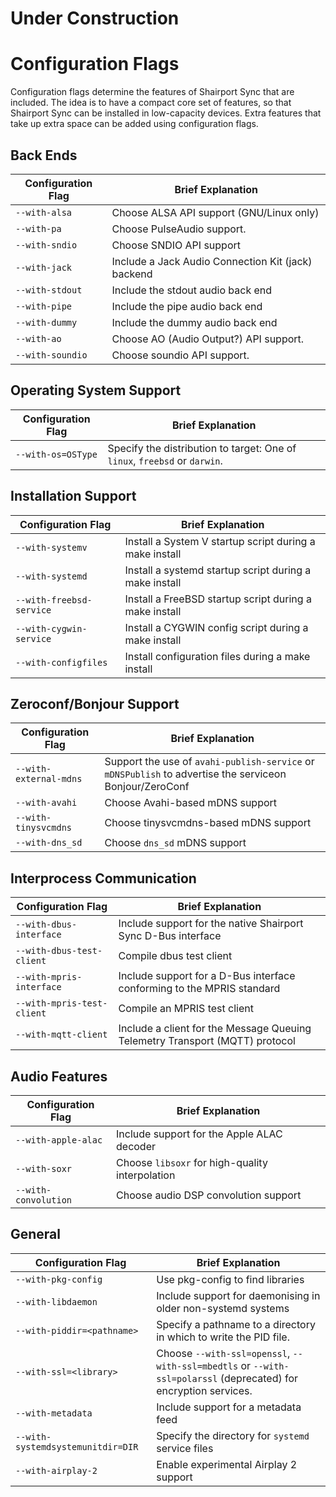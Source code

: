 Under Construction
=====

Configuration Flags
===
Configuration flags determine the features of Shairport Sync that are included. The idea is to have a compact core set of features, so that Shairport Sync can be installed in low-capacity devices. Extra features that take up extra space can be added using configuration flags.

Back Ends
---
 | Configuration Flag | Brief Explanation |
 | --- | --- |
 |  `--with-alsa` | Choose ALSA API support (GNU/Linux only) |
 |  `--with-pa` | Choose PulseAudio support. |
 |  `--with-sndio` | Choose SNDIO API support |
 |  `--with-jack` | Include a Jack Audio Connection Kit (jack) backend |
 |  `--with-stdout` | Include the stdout audio back end |
 |  `--with-pipe` | Include the pipe audio back end |
 |  `--with-dummy` | Include the dummy audio back end |
 |  `--with-ao` | Choose AO (Audio Output?) API support. |
 |  `--with-soundio` | Choose soundio API support. |
 
Operating System Support
---
 | Configuration Flag | Brief Explanation |
 | --- | --- |
 | `--with-os=OSType` | Specify the distribution to target: One of `linux`, `freebsd` or `darwin`. |

Installation Support
---
 | Configuration Flag | Brief Explanation |
 | --- | --- |
 |  `--with-systemv` | Install a System V startup script during a make install |
 |  `--with-systemd` | Install a systemd startup script during a make install |
 |  `--with-freebsd-service` | Install a FreeBSD startup script during a make install |
 |  `--with-cygwin-service` | Install a CYGWIN config script during a make install |
 |  `--with-configfiles` | Install configuration files during a make install |

Zeroconf/Bonjour Support
---
 | Configuration Flag | Brief Explanation |
 | --- | --- |
 |  `--with-external-mdns` | Support the use of `avahi-publish-service` or `mDNSPublish` to advertise the serviceon Bonjour/ZeroConf |
 |  `--with-avahi` | Choose Avahi-based mDNS support |
 |  `--with-tinysvcmdns` | Choose tinysvcmdns-based mDNS support |
 |  `--with-dns_sd` | Choose `dns_sd` mDNS support |

Interprocess Communication
---
 | Configuration Flag | Brief Explanation |
 | --- | --- |
 |  `--with-dbus-interface` | Include support for the native Shairport Sync D-Bus interface |
 |  `--with-dbus-test-client` | Compile dbus test client |
 |  `--with-mpris-interface` | Include support for a D-Bus interface conforming to the MPRIS standard |
 |  `--with-mpris-test-client` | Compile an MPRIS test client |
 |  `--with-mqtt-client` | Include a client for the Message Queuing Telemetry Transport (MQTT) protocol |

Audio Features
---
 | Configuration Flag | Brief Explanation |
 | --- | --- |
 |  `--with-apple-alac` | Include support for the Apple ALAC decoder |
 |  `--with-soxr` | Choose `libsoxr` for high-quality interpolation |
 |  `--with-convolution` | Choose audio DSP convolution support |


General
---
 | Configuration Flag | Brief Explanation |
 | --- | --- |
 |  `--with-pkg-config` | Use pkg-config to find libraries |
 |  `--with-libdaemon` | Include support for daemonising in older non-systemd systems |
 |  `--with-piddir=<pathname>` | Specify a pathname to a directory in which to write the PID file.
 |  `--with-ssl=<library>` | Choose `--with-ssl=openssl`, `--with-ssl=mbedtls` or `--with-ssl=polarssl` (deprecated) for encryption services. |
 |  `--with-metadata` | Include support for a metadata feed |
 |  `--with-systemdsystemunitdir=DIR` | Specify the directory for `systemd` service files |
 |  `--with-airplay-2` | Enable experimental Airplay 2 support |

